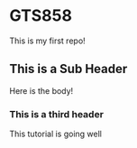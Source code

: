 # GTS858

This is my first repo!

## This is a Sub Header

Here is the body!

### This is a third header
This tutorial is going well
